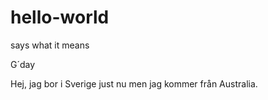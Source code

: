 # hello-world
says what it means


G´day

Hej, jag bor i Sverige just nu men jag kommer från Australia.
